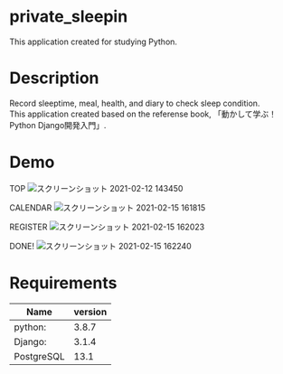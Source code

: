 # private_sleepin
This application created for studying Python.

# Description
Record sleeptime, meal, health, and diary to check sleep condition.  
This application created based on the referense book, 「動かして学ぶ！Python Django開発入門」.

# Demo
TOP
![スクリーンショット 2021-02-12 143450](https://user-images.githubusercontent.com/76725425/107916033-e8736e80-6fa8-11eb-9b9a-69d61fe59568.jpg)  



CALENDAR
![スクリーンショット 2021-02-15 161815](https://user-images.githubusercontent.com/76725425/107916306-73546900-6fa9-11eb-909d-343c5f8fe50a.jpg)  



REGISTER
![スクリーンショット 2021-02-15 162023](https://user-images.githubusercontent.com/76725425/107916516-c29a9980-6fa9-11eb-9b64-b7edaeff1e3a.jpg)  



DONE!
![スクリーンショット 2021-02-15 162240](https://user-images.githubusercontent.com/76725425/107916689-0a212580-6faa-11eb-87f5-7da5000d48d5.jpg)


# Requirements
|  Name  |  version  |
| -------- | --------  |
|  python:  |  3.8.7  |
|  Django:  |  3.1.4  |
|  PostgreSQL  |  13.1  |
